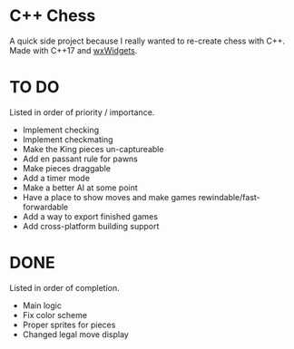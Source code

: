 # C++ Chess

A quick side project because I really wanted to re-create chess with C++. Made with C++17 and [wxWidgets](https://www.wxwidgets.org/).

# TO DO

Listed in order of priority / importance.
- Implement checking
- Implement checkmating
- Make the King pieces un-captureable
- Add en passant rule for pawns
- Make pieces draggable
- Add a timer mode
- Make a better AI at some point
- Have a place to show moves and make games rewindable/fast-forwardable
- Add a way to export finished games
- Add cross-platform building support

# DONE

Listed in order of completion.
- Main logic
- Fix color scheme
- Proper sprites for pieces
- Changed legal move display